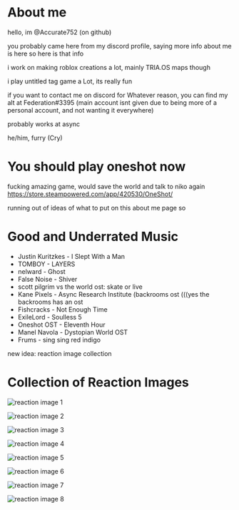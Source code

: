 # About me
hello, im @Accurate752 (on github)

you probably came here from my discord profile, saying more info about me is here so here is that info

i work on making roblox creations a lot, mainly TRIA.OS maps though

i play untitled tag game a Lot, its really fun

if you want to contact me on discord for Whatever reason, you can find my alt at Federation#3395 (main account isnt given due to being more of a personal account, and not wanting it everywhere)

probably works at async

he/him, furry (Cry)

# You should play oneshot now
fucking amazing game, would save the world and talk to niko again https://store.steampowered.com/app/420530/OneShot/


running out of ideas of what to put on this about me page so
# Good and Underrated Music
- Justin Kuritzkes - I Slept With a Man
- TOMBOY - LAYERS
- nelward - Ghost
- False Noise - Shiver
- scott pilgrim vs the world ost: skate or live
- Kane Pixels - Async Research Institute (backrooms ost (((yes the backrooms has an ost
- Fishcracks - Not Enough Time
- ExileLord - Soulless 5
- Oneshot OST - Eleventh Hour 
- Manel Navola - Dystopian World OST 
- Frums - sing sing red indigo

new idea: reaction image collection
# Collection of Reaction Images


![reaction image 1](https://user-images.githubusercontent.com/106939019/173321673-1b15678b-8528-4542-989a-6e64e1d489ea.png)

![reaction image 2](https://user-images.githubusercontent.com/106939019/173321709-d20e53d7-3d04-4c49-87b6-ad51299f37e9.png)

![reaction image 3](https://user-images.githubusercontent.com/106939019/173321725-de6ef78e-2ca8-4370-8698-32d017a59075.png)

![reaction image 4](https://user-images.githubusercontent.com/106939019/173321742-5e538b7b-f5c0-41bd-ae8b-e342d028c62f.png)

![reaction image 5](https://user-images.githubusercontent.com/106939019/173321750-d5328b15-e603-42fc-9647-86ae053a9a1e.png)

![reaction image 6](https://user-images.githubusercontent.com/106939019/173321760-66f2d6ad-ac71-4359-92b9-a5c1967e3395.png)

![reaction image 7](https://user-images.githubusercontent.com/106939019/173321778-ef26f2a3-318d-4dd9-a243-86b118424596.png) 

![reaction image 8](https://user-images.githubusercontent.com/106939019/173321809-cc645eb1-d473-414a-b663-74d9fbc6bafe.png)
